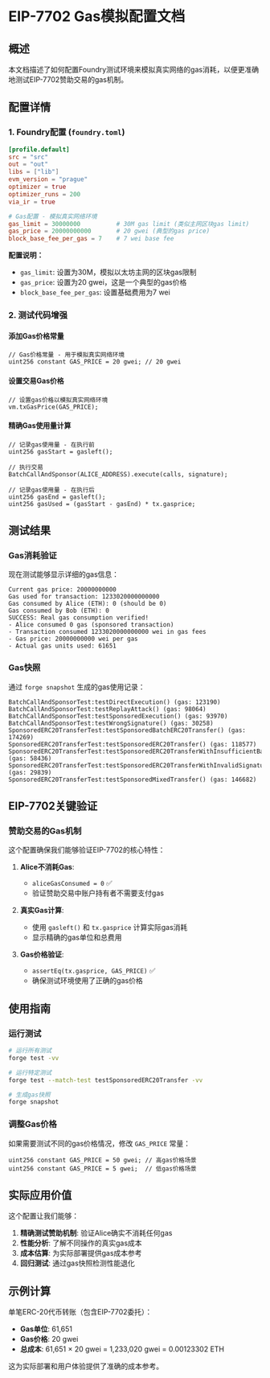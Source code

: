 # EIP-7702 Gas模拟配置文档

## 概述

本文档描述了如何配置Foundry测试环境来模拟真实网络的gas消耗，以便更准确地测试EIP-7702赞助交易的gas机制。

## 配置详情

### 1. Foundry配置 (`foundry.toml`)

```toml
[profile.default]
src = "src"
out = "out"
libs = ["lib"]
evm_version = "prague"
optimizer = true
optimizer_runs = 200
via_ir = true

# Gas配置 - 模拟真实网络环境
gas_limit = 30000000          # 30M gas limit (类似主网区块gas limit)
gas_price = 20000000000       # 20 gwei (典型的gas price)
block_base_fee_per_gas = 7    # 7 wei base fee
```

**配置说明：**
- `gas_limit`: 设置为30M，模拟以太坊主网的区块gas限制
- `gas_price`: 设置为20 gwei，这是一个典型的gas价格
- `block_base_fee_per_gas`: 设置基础费用为7 wei

### 2. 测试代码增强

#### 添加Gas价格常量
```solidity
// Gas价格常量 - 用于模拟真实网络环境
uint256 constant GAS_PRICE = 20 gwei; // 20 gwei
```

#### 设置交易Gas价格
```solidity
// 设置gas价格以模拟真实网络环境
vm.txGasPrice(GAS_PRICE);
```

#### 精确Gas使用量计算
```solidity
// 记录gas使用量 - 在执行前
uint256 gasStart = gasleft();

// 执行交易
BatchCallAndSponsor(ALICE_ADDRESS).execute(calls, signature);

// 记录gas使用量 - 在执行后
uint256 gasEnd = gasleft();
uint256 gasUsed = (gasStart - gasEnd) * tx.gasprice;
```

## 测试结果

### Gas消耗验证
现在测试能够显示详细的gas信息：

```
Current gas price: 20000000000
Gas used for transaction: 1233020000000000
Gas consumed by Alice (ETH): 0 (should be 0)
Gas consumed by Bob (ETH): 0
SUCCESS: Real gas consumption verified!
- Alice consumed 0 gas (sponsored transaction)
- Transaction consumed 1233020000000000 wei in gas fees
- Gas price: 20000000000 wei per gas
- Actual gas units used: 61651
```

### Gas快照
通过 `forge snapshot` 生成的gas使用记录：

```
BatchCallAndSponsorTest:testDirectExecution() (gas: 123190)
BatchCallAndSponsorTest:testReplayAttack() (gas: 98064)
BatchCallAndSponsorTest:testSponsoredExecution() (gas: 93970)
BatchCallAndSponsorTest:testWrongSignature() (gas: 30258)
SponsoredERC20TransferTest:testSponsoredBatchERC20Transfer() (gas: 174269)
SponsoredERC20TransferTest:testSponsoredERC20Transfer() (gas: 118577)
SponsoredERC20TransferTest:testSponsoredERC20TransferWithInsufficientBalance() (gas: 58436)
SponsoredERC20TransferTest:testSponsoredERC20TransferWithInvalidSignature() (gas: 29839)
SponsoredERC20TransferTest:testSponsoredMixedTransfer() (gas: 146682)
```

## EIP-7702关键验证

### 赞助交易的Gas机制
这个配置确保我们能够验证EIP-7702的核心特性：

1. **Alice不消耗Gas**: 
   - `aliceGasConsumed = 0` ✅
   - 验证赞助交易中账户持有者不需要支付gas

2. **真实Gas计算**:
   - 使用 `gasleft()` 和 `tx.gasprice` 计算实际gas消耗
   - 显示精确的gas单位和总费用

3. **Gas价格验证**:
   - `assertEq(tx.gasprice, GAS_PRICE)` ✅
   - 确保测试环境使用了正确的gas价格

## 使用指南

### 运行测试
```bash
# 运行所有测试
forge test -vv

# 运行特定测试
forge test --match-test testSponsoredERC20Transfer -vv

# 生成gas快照
forge snapshot
```

### 调整Gas价格
如果需要测试不同的gas价格情况，修改 `GAS_PRICE` 常量：

```solidity
uint256 constant GAS_PRICE = 50 gwei; // 高gas价格场景
uint256 constant GAS_PRICE = 5 gwei;  // 低gas价格场景
```

## 实际应用价值

这个配置让我们能够：

1. **精确测试赞助机制**: 验证Alice确实不消耗任何gas
2. **性能分析**: 了解不同操作的真实gas成本
3. **成本估算**: 为实际部署提供gas成本参考
4. **回归测试**: 通过gas快照检测性能退化

## 示例计算

单笔ERC-20代币转账（包含EIP-7702委托）：
- **Gas单位**: 61,651
- **Gas价格**: 20 gwei
- **总成本**: 61,651 × 20 gwei = 1,233,020 gwei = 0.00123302 ETH

这为实际部署和用户体验提供了准确的成本参考。
